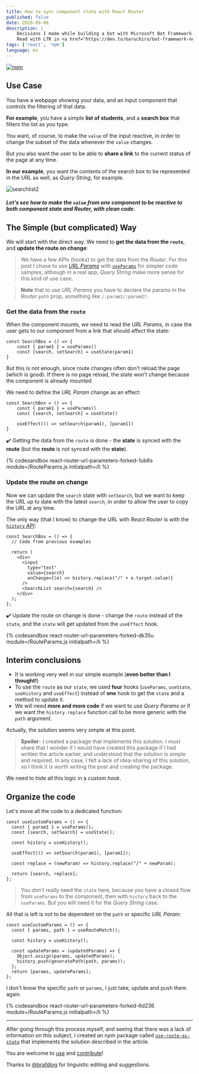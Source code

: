```yaml
---
title: How to sync component state with React Router
published: false
date: 2020-09-08
description: |
    Decisions I made while building a bot with Microsoft Bot Framework.
    Read with LTR in <a href="https://dev.to/baruchiro/bot-framework-net-design-decisions-5gl1">Dev.to</a>
tags: ['react', 'npm']
language: en
---
```


[![npm](https://img.shields.io/badge/npm-use--route--as--state-informational?logo=npm)](https://www.npmjs.com/package/use-route-as-state)

## Use Case

You have a webpage showing your data, and an input component that controls the filtering of that data.

**For example**, you have a simple **list of students**, and a **search box** that filters the list as you type.

You want, of course, to make the `value` of the input reactive, in order to change the subset of the data whenever the `value` changes.

But you also want the user to be able to **share a link** to the current status of the page at any time.

**In our example**, you want the contents of the search box to be represented in the URL as well, as *Query String*, for example.
 
![searchlist2](https://dev-to-uploads.s3.amazonaws.com/i/r6iag63d4moogzazcp5n.gif)
 
##### Let's see how to make the `value` from one component to be reactive to both **component state** and **Router**, with clean code.

## The Simple (but complicated) Way

We will start with the direct way. We need to **get the data from the `route`**, and **update the route on change**:

> We have a few APIs (hooks) to get the data from the *Router*. For this post I chose to use [*URL Params*](https://reactrouter.com/web/example/url-params) with [`useParams`](https://reactrouter.com/web/api/Hooks/useparams) for simpler code samples, although in a real app, *Query String* make more sense for this kind of use case.

> **Note** that to use *URL Params* you have to declare the params in the *Router* `path` prop, something like `/:param1/:param2?`.

### Get the data from the `route`

When the component mounts, we need to read the *URL Params*, in case the user gets to our component from a link that should affect the state:

```react
const SearchBox = () => {
    const { param1 } = useParams()
    const [search, setSearch] = useState(param1)
}
```

But this is not enough, since route changes often don't reload the page (which is good). If there is no page reload, the state won’t change because the component is already mounted.

We need to define the *URL Param* change as an effect:

```react
const SearchBox = () => {
    const { param1 } = useParams()
    const [search, setSearch] = useState()

    useEffect(() => setSearch(param1), [param1])
}
```

✔️ Getting the data from the `route` is done - the **state** is synced with the **route** (but the **route** is not synced with the **state**).

{% codesandbox react-router-url-parameters-forked-1ub6s module=/RouteParams.js initialpath=/li %}

### Update the route on change

Now we can update the `search` state with `setSearch`, but we want to keep the URL up to date with the latest `search`, in order to allow the user to copy the URL at any time.

The only way (that I know) to change the URL with *React Router* is with the [`history` API](https://reactrouter.com/web/api/history):

```react
const SearchBox = () => {
  // Code from previous examples

  return (
    <div>
      <input
        type="text"
        value={search}
        onChange={(e) => history.replace("/" + e.target.value)}
      />
      <SearchList search={search} />
    </div>
  );
};
```
✔️ Update the route on change is done - change the `route` instead of the `state`, and the `state` will get updated from the `useEffect` hook.

{% codesandbox react-router-url-parameters-forked-dk35u module=/RouteParams.js initialpath=/li %}

## Interim conclusions

- It is working very well in our simple example (**even better than I thought!**)
- To use the `route` as our `state`, we used **four** hooks (`useParams`, `useState`, `useHistory` and `useEffect`) instead of **one** hook to get the `state` and a method to update it.
- We will need **more and more code** if we want to use *Query Params* or if we want the `history.replace` function call to be more generic with the `path` argument.

Actually, the solution seems very simple at this point.

> **Spoiler**- I created a package that implements this solution.
I must share that I wonder if I would have created this package if I had written the article earlier, and understood that the solution is simple and required.
In any case, I felt a lack of idea-sharing of this solution, so I think it is worth writing the post and creating the package.

We need to hide all this logic in a *custom hook*.

## Organize the code

Let's move all the code to a dedicated function:

```react
const useCustomParams = () => {
  const { param1 } = useParams();
  const [search, setSearch] = useState();

  const history = useHistory();

  useEffect(() => setSearch(param1), [param1]);

  const replace = (newParam) => history.replace("/" + newParam);

  return [search, replace];
};
```
> You don't really need the `state` here, because you have a closed flow from `useParams` to the component, then with `history` back to the `useParams`.
But you will need it for the *Query String* case.

All that is left is not to be dependent on the `path` or specific *URL Param*:

```react
const useCustomParams = () => {
  const { params, path } = useRouteMatch();

  const history = useHistory();

  const updateParams = (updatedParams) => {
    Object.assign(params, updatedParams);
    history.push(generatePath(path, params));
  };
  return [params, updateParams];
};
```

I don't know the specific `path` or `params`, I just take, update and push them again.

{% codesandbox react-router-url-parameters-forked-6d236 module=/RouteParams.js initialpath=/li %}

---

After going through this process myself, and seeing that there was a lack of information on this subject, I created an npm package called [`use-route-as-state`](https://www.npmjs.com/package/use-route-as-state) that implements the solution described in the article.

You are welcome to [use](https://www.npmjs.com/package/use-route-as-state) and [contribute](https://github.com/baruchiro/use-route-as-state)!

Thanks to [@brafdlog](https://github.com/brafdlog) for linguistic editing and suggestions.